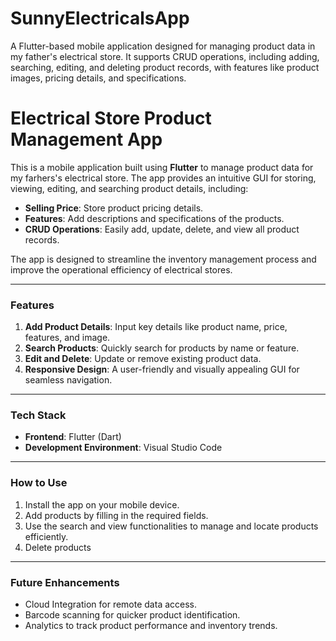 # SunnyElectricalsApp
A Flutter-based mobile application designed for managing product data in my father's electrical store. It supports CRUD operations, including adding, searching, editing, and deleting product records, with features like product images, pricing details, and specifications.

# Electrical Store Product Management App

This is a mobile application built using **Flutter** to manage product data for my farhers's electrical store. The app provides an intuitive GUI for storing, viewing, editing, and searching product details, including:

- **Selling Price**: Store product pricing details.
- **Features**: Add descriptions and specifications of the products.
- **CRUD Operations**: Easily add, update, delete, and view all product records.

The app is designed to streamline the inventory management process and improve the operational efficiency of electrical stores.

---

### **Features**

1. **Add Product Details**: Input key details like product name, price, features, and image.
2. **Search Products**: Quickly search for products by name or feature.
3. **Edit and Delete**: Update or remove existing product data.
4. **Responsive Design**: A user-friendly and visually appealing GUI for seamless navigation.

---

### **Tech Stack**

- **Frontend**: Flutter (Dart)
- **Development Environment**: Visual Studio Code

---

### **How to Use**

1. Install the app on your mobile device.
2. Add products by filling in the required fields.
3. Use the search and view functionalities to manage and locate products efficiently.
4. Delete products
---

### **Future Enhancements**

- Cloud Integration for remote data access.
- Barcode scanning for quicker product identification.
- Analytics to track product performance and inventory trends.

